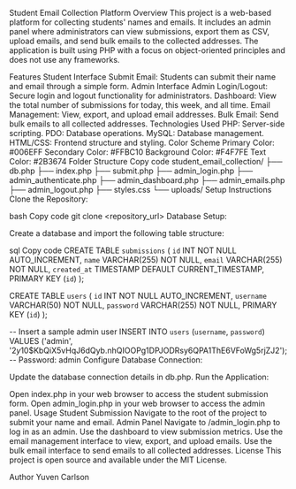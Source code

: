 Student Email Collection Platform
Overview
This project is a web-based platform for collecting students' names and emails. It includes an admin panel where administrators can view submissions, export them as CSV, upload emails, and send bulk emails to the collected addresses. The application is built using PHP with a focus on object-oriented principles and does not use any frameworks.

Features
Student Interface
Submit Email: Students can submit their name and email through a simple form.
Admin Interface
Admin Login/Logout: Secure login and logout functionality for administrators.
Dashboard: View the total number of submissions for today, this week, and all time.
Email Management: View, export, and upload email addresses.
Bulk Email: Send bulk emails to all collected addresses.
Technologies Used
PHP: Server-side scripting.
PDO: Database operations.
MySQL: Database management.
HTML/CSS: Frontend structure and styling.
Color Scheme
Primary Color: #006EFF
Secondary Color: #FFBC10
Background Color: #F4F7FE
Text Color: #2B3674
Folder Structure
Copy code
student_email_collection/
├── db.php
├── index.php
├── submit.php
├── admin_login.php
├── admin_authenticate.php
├── admin_dashboard.php
├── admin_emails.php
├── admin_logout.php
├── styles.css
└── uploads/
Setup Instructions
Clone the Repository:

bash
Copy code
git clone <repository_url>
Database Setup:

Create a database and import the following table structure:

sql
Copy code
CREATE TABLE `submissions` (
    `id` INT NOT NULL AUTO_INCREMENT,
    `name` VARCHAR(255) NOT NULL,
    `email` VARCHAR(255) NOT NULL,
    `created_at` TIMESTAMP DEFAULT CURRENT_TIMESTAMP,
    PRIMARY KEY (`id`)
);

CREATE TABLE `users` (
    `id` INT NOT NULL AUTO_INCREMENT,
    `username` VARCHAR(50) NOT NULL,
    `password` VARCHAR(255) NOT NULL,
    PRIMARY KEY (`id`)
);

-- Insert a sample admin user
INSERT INTO `users` (`username`, `password`) VALUES ('admin', '$2y$10$KbQiX5vHqJ6dQyb.nhQIOOPg1DPJODRsy6QPA1ThE6VFoWg5rjZJ2'); -- Password: admin
Configure Database Connection:

Update the database connection details in db.php.
Run the Application:

Open index.php in your web browser to access the student submission form.
Open admin_login.php in your web browser to access the admin panel.
Usage
Student Submission
Navigate to the root of the project to submit your name and email.
Admin Panel
Navigate to /admin_login.php to log in as an admin.
Use the dashboard to view submission metrics.
Use the email management interface to view, export, and upload emails.
Use the bulk email interface to send emails to all collected addresses.
License
This project is open source and available under the MIT License.

Author
Yuven Carlson